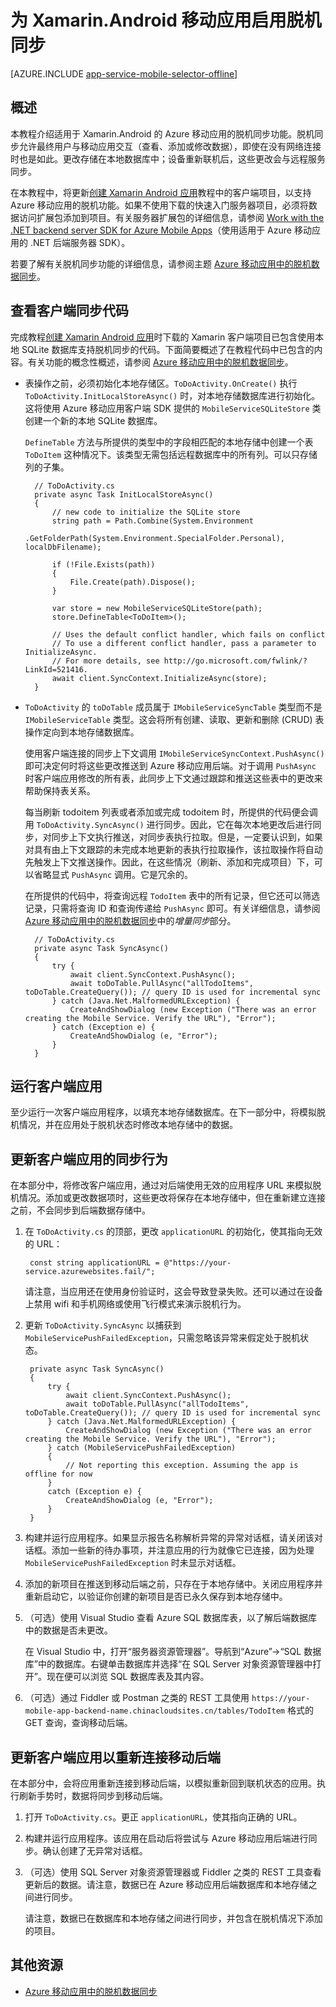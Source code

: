 <properties
    pageTitle="为 Azure 移动应用启用脱机同步 (Xamarin Android)"
    description="了解如何在 Xamarin Android 应用程序中使用应用服务移动应用缓存和同步脱机数据"
    documentationCenter="xamarin"
    authors="wesmc7777"
    manager="dwrede"
    editor=""
    services="app-service\mobile"/>

<tags
    ms.service="app-service-mobile"
    ms.workload="mobile"
    ms.tgt_pltfrm="mobile-xamarin-android"
    ms.devlang="dotnet"
    ms.topic="article"
	ms.date="10/01/2016"
	wacn.date="10/17/2016"
    ms.author="adrianha"/>

# 为 Xamarin.Android 移动应用启用脱机同步

[AZURE.INCLUDE [app-service-mobile-selector-offline](../../includes/app-service-mobile-selector-offline.md)]

## 概述

本教程介绍适用于 Xamarin.Android 的 Azure 移动应用的脱机同步功能。脱机同步允许最终用户与移动应用交互（查看、添加或修改数据），即使在没有网络连接时也是如此。更改存储在本地数据库中；设备重新联机后，这些更改会与远程服务同步。

在本教程中，将更新[创建 Xamarin Android 应用]教程中的客户端项目，以支持 Azure 移动应用的脱机功能。如果不使用下载的快速入门服务器项目，必须将数据访问扩展包添加到项目。有关服务器扩展包的详细信息，请参阅 [Work with the .NET backend server SDK for Azure Mobile Apps](/documentation/articles/app-service-mobile-dotnet-backend-how-to-use-server-sdk/)（使用适用于 Azure 移动应用的 .NET 后端服务器 SDK）。

若要了解有关脱机同步功能的详细信息，请参阅主题 [Azure 移动应用中的脱机数据同步]。

## 查看客户端同步代码

完成教程[创建 Xamarin Android 应用]时下载的 Xamarin 客户端项目已包含使用本地 SQLite 数据库支持脱机同步的代码。下面简要概述了在教程代码中已包含的内容。有关功能的概念性概述，请参阅 [Azure 移动应用中的脱机数据同步]。

* 表操作之前，必须初始化本地存储区。`ToDoActivity.OnCreate()` 执行 `ToDoActivity.InitLocalStoreAsync()` 时，对本地存储数据库进行初始化。这将使用 Azure 移动应用客户端 SDK 提供的 `MobileServiceSQLiteStore` 类创建一个新的本地 SQLite 数据库。

	`DefineTable` 方法与所提供的类型中的字段相匹配的本地存储中创建一个表 `ToDoItem` 这种情况下。该类型无需包括远程数据库中的所有列。可以只存储列的子集。

		// ToDoActivity.cs
        private async Task InitLocalStoreAsync()
        {
            // new code to initialize the SQLite store
            string path = Path.Combine(System.Environment
				.GetFolderPath(System.Environment.SpecialFolder.Personal), localDbFilename);

            if (!File.Exists(path))
            {
                File.Create(path).Dispose();
            }

            var store = new MobileServiceSQLiteStore(path);
            store.DefineTable<ToDoItem>();

            // Uses the default conflict handler, which fails on conflict
            // To use a different conflict handler, pass a parameter to InitializeAsync.
			// For more details, see http://go.microsoft.com/fwlink/?LinkId=521416.
            await client.SyncContext.InitializeAsync(store);
        }


* `ToDoActivity` 的 `toDoTable` 成员属于 `IMobileServiceSyncTable` 类型而不是 `IMobileServiceTable` 类型。这会将所有创建、读取、更新和删除 (CRUD) 表操作定向到本地存储数据库。

	使用客户端连接的同步上下文调用 `IMobileServiceSyncContext.PushAsync()` 即可决定何时将这些更改推送到 Azure 移动应用后端。对于调用 `PushAsync` 时客户端应用修改的所有表，此同步上下文通过跟踪和推送这些表中的更改来帮助保持表关系。

	每当刷新 todoitem 列表或者添加或完成 todoitem 时，所提供的代码便会调用 `ToDoActivity.SyncAsync()` 进行同步。因此，它在每次本地更改后进行同步，对同步上下文执行推送，对同步表执行拉取。但是，一定要认识到，如果对具有由上下文跟踪的未完成本地更新的表执行拉取操作，该拉取操作将自动先触发上下文推送操作。因此，在这些情况（刷新、添加和完成项目）下，可以省略显式 `PushAsync` 调用。它是冗余的。

    在所提供的代码中，将查询远程 `TodoItem` 表中的所有记录，但它还可以筛选记录，只需将查询 ID 和查询传递给 `PushAsync` 即可。有关详细信息，请参阅 [Azure 移动应用中的脱机数据同步]中的*增量同步*部分。

	<!-- Need updated conflict handling info : `InitializeAsync` uses the default conflict handler, which fails whenever there is a conflict. To provide a custom conflict handler, see the tutorial [Handling conflicts with offline support for Mobile Services].
	-->


		// ToDoActivity.cs
        private async Task SyncAsync()
        {
			try {
	            await client.SyncContext.PushAsync();
	            await toDoTable.PullAsync("allTodoItems", toDoTable.CreateQuery()); // query ID is used for incremental sync
			} catch (Java.Net.MalformedURLException) {
				CreateAndShowDialog (new Exception ("There was an error creating the Mobile Service. Verify the URL"), "Error");
			} catch (Exception e) {
				CreateAndShowDialog (e, "Error");
			}
        }


## 运行客户端应用

至少运行一次客户端应用程序，以填充本地存储数据库。在下一部分中，将模拟脱机情况，并在应用处于脱机状态时修改本地存储中的数据。

## 更新客户端应用的同步行为

在本部分中，将修改客户端应用，通过对后端使用无效的应用程序 URL 来模拟脱机情况。添加或更改数据项时，这些更改将保存在本地存储中，但在重新建立连接之前，不会同步到后端数据存储中。

1. 在 `ToDoActivity.cs` 的顶部，更改 `applicationURL` 的初始化，使其指向无效的 URL：

        const string applicationURL = @"https://your-service.azurewebsites.fail/";

	请注意，当应用还在使用身份验证时，这会导致登录失败。还可以通过在设备上禁用 wifi 和手机网络或使用飞行模式来演示脱机行为。

2. 更新 `ToDoActivity.SyncAsync` 以捕获到 `MobileServicePushFailedException`，只需忽略该异常来假定处于脱机状态。

        private async Task SyncAsync()
        {
			try {
	            await client.SyncContext.PushAsync();
	            await toDoTable.PullAsync("allTodoItems", toDoTable.CreateQuery()); // query ID is used for incremental sync
			} catch (Java.Net.MalformedURLException) {
				CreateAndShowDialog (new Exception ("There was an error creating the Mobile Service. Verify the URL"), "Error");
			} catch (MobileServicePushFailedException)
            {
                // Not reporting this exception. Assuming the app is offline for now
            }
            catch (Exception e) {
				CreateAndShowDialog (e, "Error");
			}
        }


3. 构建并运行应用程序。如果显示报告名称解析异常的异常对话框，请关闭该对话框。添加一些新的待办事项，并注意应用的行为就像它已连接，因为处理 `MobileServicePushFailedException` 时未显示对话框。

4. 添加的新项目在推送到移动后端之前，只存在于本地存储中。关闭应用程序并重新启动它，以验证你创建的新项目是否已永久保存到本地存储中。

5. （可选）使用 Visual Studio 查看 Azure SQL 数据库表，以了解后端数据库中的数据是否未更改。

   	在 Visual Studio 中，打开“服务器资源管理器”。导航到“Azure”->“SQL 数据库”中的数据库。右键单击数据库并选择“在 SQL Server 对象资源管理器中打开”。现在便可以浏览 SQL 数据库表及其内容。

6. （可选）通过 Fiddler 或 Postman 之类的 REST 工具使用 `https://your-mobile-app-backend-name.chinacloudsites.cn/tables/TodoItem` 格式的 GET 查询，查询移动后端。


## 更新客户端应用以重新连接移动后端

在本部分中，会将应用重新连接到移动后端，以模拟重新回到联机状态的应用。执行刷新手势时，数据将同步到移动后端。

1. 打开 `ToDoActivity.cs`。更正 `applicationURL`，使其指向正确的 URL。

2. 构建并运行应用程序。该应用在启动后将尝试与 Azure 移动应用后端进行同步。确认创建了无异常对话框。

3. （可选）使用 SQL Server 对象资源管理器或 Fiddler 之类的 REST 工具查看更新后的数据。请注意，数据已在 Azure 移动应用后端数据库和本地存储之间进行同步。

    请注意，数据已在数据库和本地存储之间进行同步，并包含在脱机情况下添加的项目。

## 其他资源

* [Azure 移动应用中的脱机数据同步]


<!-- Images -->

<!-- URLs. -->
[创建 Xamarin Android 应用]: /documentation/articles/app-service-mobile-xamarin-android-get-started/
[Azure 移动应用中的脱机数据同步]: /documentation/articles/app-service-mobile-offline-data-sync/

[How to use the Xamarin Component client for Azure Mobile Services]: /documentation/articles/partner-xamarin-mobile-services-how-to-use-client-library/

[Xamarin Studio]: http://xamarin.com/download
[Xamarin extension]: http://xamarin.com/visual-studio

<!---HONumber=Mooncake_0919_2016-->